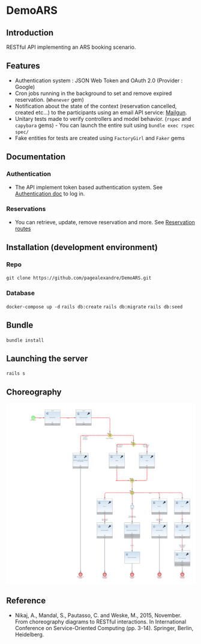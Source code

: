 # DemoARS

## Introduction

RESTful API implementing an ARS booking scenario.

## Features
- Authentication system : JSON Web Token and OAuth 2.0 (Provider : Google)
- Cron jobs running in the background to set and remove expired reservation. (`Whenever` gem)
- Notification about the state of the context (reservation cancelled, created etc...) to the participants using an email API service: [Mailgun](https://www.mailgun.com).
- Unitary tests made to verify controllers and model behavior. (`rspec` and `capybara` gems) - You can launch the entire suit using `bundle exec rspec spec/`
- Fake entities for tests are created using `FactoryGirl` and `Faker` gems

## Documentation

### Authentication

* The API implement token based authentication system. See [Authentication doc](https://github.com/pagealexandre/DemoARS/blob/master/doc/Authentication.md) to log in.

### Reservations
* You can retrieve, update, remove reservation and more. See [Reservation routes](https://github.com/pagealexandre/DemoARS/blob/master/doc/Reservation.md)

## Installation (development environment)

### Repo
`git clone https://github.com/pagealexandre/DemoARS.git`

### Database
`docker-compose up -d`
`rails db:create`
`rails db:migrate`
`rails db:seed`

## Bundle
`bundle install`

## Launching the server
`rails s`


## Choreography

![ARS Scenario](https://github.com/pagealexandre/DemoARS/blob/master/choreography/SecureARSReservationScenario.png)

## Reference
* Nikaj, A., Mandal, S., Pautasso, C. and Weske, M., 2015, November. From choreography diagrams to RESTful interactions. In International Conference on Service-Oriented Computing (pp. 3-14). Springer, Berlin, Heidelberg.
